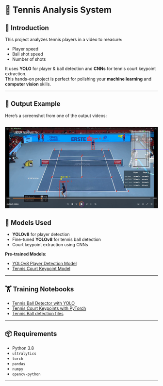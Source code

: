 # 🎾 Tennis Analysis System

## 📌 Introduction
This project analyzes tennis players in a video to measure:
- Player speed
- Ball shot speed
- Number of shots  

It uses **YOLO** for player & ball detection and **CNNs** for tennis court keypoint extraction.  
This hands-on project is perfect for polishing your **machine learning** and **computer vision** skills.  

---

## 📸 Output Example
Here’s a screenshot from one of the output videos:  

![Screenshot](output_videos/Screenshot%202025-08-16%20013050.png)  
---

## 🧠 Models Used
- **YOLOv8** for player detection  
- Fine-tuned **YOLOv8** for tennis ball detection  
- Court keypoint extraction using CNNs  

**Pre-trained Models:**  
- [YOLOv8 Player Detection Model](https://drive.google.com/file/d/1aRoZyZ3thLkhL88AhXYhEgd12ETPKrHW/view?usp=drive_link)  
- [Tennis Court Keypoint Model](https://drive.google.com/file/d/1SYLG4yks_mVoBVEn6E3TltJaIwrFAc7H/view?usp=drive_link)  

---

## 🏋️ Training Notebooks
- [Tennis Ball Detector with YOLO](https://drive.google.com/file/d/1ZsytnLsKckUcvxZmd-D3jjzrZnhX-bVa/view?usp=drive_link)
- [Tennis Court Keypoints with PyTorch](https://drive.google.com/file/d/1GPbvMO3H2Mk1RYMR-UHWcTnf-aYymWKB/view?usp=drive_link)
- [Tennis Ball detection files](https://drive.google.com/drive/folders/1U028aGvyEAdlw4uHs4Agg-zt4C-TnYET?usp=drive_link)

---

## 📦 Requirements
- Python 3.8  
- `ultralytics`  
- `torch`  
- `pandas`  
- `numpy`  
- `opencv-python`  

---



